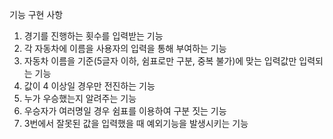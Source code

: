기능 구현 사항
1. 경기를 진행하는 횟수를 입력받는 기능
2. 각 자동차에 이름을 사용자의 입력을 통해 부여하는 기능
3. 자동차 이름을 기준(5글자 이하, 쉼표로만 구분, 중복 불가)에 맞는 입력값만 입력되는 기능
4. 값이 4 이상일 경우만 전진하는 기능
5. 누가 우승했는지 알려주는 기능
6. 우승자가 여러명일 경우 쉼표를 이용하여 구분 짓는 기능
7. 3번에서 잘못된 값을 입력했을 때 예외기능을 발생시키는 기능